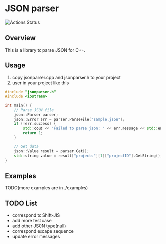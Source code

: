 # JSON parser

![Actions Status](https://github.com/sh-miyoshi/jsonparser/workflows/C/C++%20CI/badge.svg)

## Overview

This is a library to parse JSON for C++.  

## Usage

1. copy jsonparser.cpp and jsonparser.h to your project
2. user in your project like this

```c++
#include "jsonparser.h"
#include <iostream>

int main() {
    // Parse JSON file
    json::Parser parser;
    json::Error err = parser.ParseFile("sample.json");
    if (!err.success) {
        std::cout << "Failed to parse json: " << err.message << std::endl;
        return 1;
    }

    // Get data
    json::Value result = parser.Get();
    std::string value = result["projects"][1]["projectID"].GetString();
}

```

## Examples

TODO(more examples are in ./examples)

## TODO List

- correspond to Shift-JIS
- add more test case
- add other JSON type(null)
- correspond escape sequence
- update error messages
